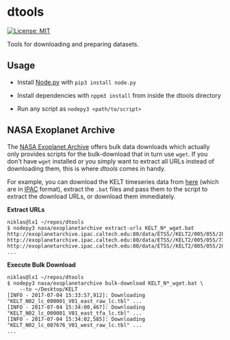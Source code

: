 # dtools

[![License: MIT](https://img.shields.io/badge/License-MIT-yellow.svg)](https://opensource.org/licenses/MIT)

Tools for downloading and preparing datasets.

## Usage

* Install [Node.py] with `pip3 install node.py`
* Install dependencies with `nppm3 install` from inside the dtools directory
* Run any script as `nodepy3 <path/to/script>`

  [Node.py]: https://nodepy.org/

## NASA Exoplanet Archive

The [NASA Exoplanet Archive][0] offers bulk data downloads which actually only
provides scripts for the bulk-download that in turn use `wget`. If you don't
have `wget` installed or you simply want to extract all URLs instead of
downloading them, this is where *dtools* comes in handy.

For example, you can download the KELT timeseries data from [here][1] (which
are in [IPAC] format), extract the `.bat` files and pass them to the script
to extract the download URLs, or download them immediately.

__Extract URLs__

    niklas@lx1 ~/repos/dtools
    $ nodepy3 nasa/exoplanetarchive extract-urls KELT_N*_wget.bat
    http://exoplanetarchive.ipac.caltech.edu:80/data/ETSS//KELT2/005/055/28/KELT_N02_lc_000001_V01_east_raw_lc.tbl
    http://exoplanetarchive.ipac.caltech.edu:80/data/ETSS//KELT2/005/055/73/KELT_N02_lc_000001_V01_east_tfa_lc.tbl
    http://exoplanetarchive.ipac.caltech.edu:80/data/ETSS//KELT2/005/055/28/KELT_N02_lc_007676_V01_west_raw_lc.tbl
    ...

__Execute Bulk Download__

    niklas@lx1 ~/repos/dtools
    $ nodepy3 nasa/exoplanetarchive bulk-download KELT_N*_wget.bat \
        --to ~/Desktop/KELT
    [INFO - 2017-07-04 15:33:57,912]: Downloading "KELT_N02_lc_000001_V01_east_raw_lc.tbl" ...
    [INFO - 2017-07-04 15:34:00,467]: Downloading "KELT_N02_lc_000001_V01_east_tfa_lc.tbl" ...
    [INFO - 2017-07-04 15:34:02,585]: Downloading "KELT_N02_lc_007676_V01_west_raw_lc.tbl" ...
    ...

  [0]: https://exoplanetarchive.ipac.caltech.edu/bulk_data_download/
  [1]: https://exoplanetarchive.ipac.caltech.edu/bulk_data_download/KELT_wget.tar.gz
  [IPAC]: http://irsa.ipac.caltech.edu/applications/DDGEN/Doc/ipac_tbl.html
